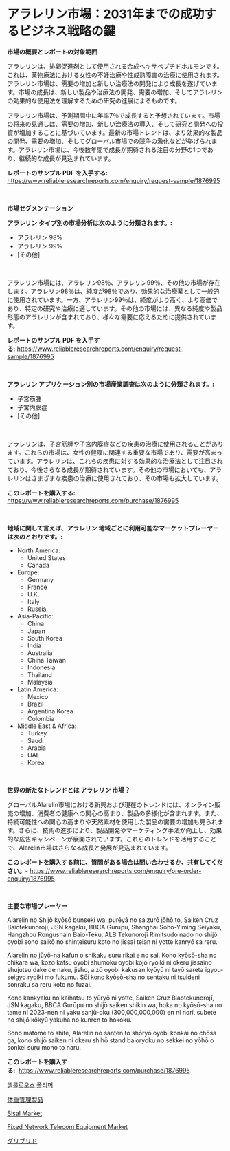 <p><h1>アラレリン市場：2031年までの成功するビジネス戦略の鍵</h1></p><p><strong>市場の概要とレポートの対象範囲</strong></p>
<p><p>アラレリンは、排卵促進剤として使用される合成ヘキサペプチドホルモンです。これは、薬物療法における女性の不妊治療や性成熟障害の治療に使用されます。アラレリン市場は、需要の増加と新しい治療法の開発により成長を遂げています。市場の成長は、新しい製品や治療法の開発、需要の増加、そしてアラレリンの効果的な使用法を理解するための研究の進展によるものです。</p><p>アラレリン市場は、予測期間中に年率7％で成長すると予想されています。市場の将来の見通しは、需要の増加、新しい治療法の導入、そして研究と開発への投資が増加することに基づいています。最新の市場トレンドは、より効果的な製品の開発、需要の増加、そしてグローバル市場での競争の激化などが挙げられます。アラレリン市場は、今後数年間で成長が期待される注目の分野の1つであり、継続的な成長が見込まれています。</p></p>
<p><strong>レポートのサンプル PDF を入手する:</strong> <a href="https://www.reliableresearchreports.com/enquiry/request-sample/1876995">https://www.reliableresearchreports.com/enquiry/request-sample/1876995</a></p>
<p>&nbsp;</p>
<p><strong>市場セグメンテーション</strong></p>
<p><strong>アラレリン タイプ別の市場分析は次のように分類されます。:</strong></p>
<p><ul><li>アラレリン 98%</li><li>アラレリン 99%</li><li>[その他]</li></ul></p>
<p>&nbsp;</p>
<p><p>アラレリン市場には、アラレリン98％、アラレリン99％、その他の市場が存在します。アラレリン98％は、純度が98％であり、効果的な治療薬として一般的に使用されています。一方、アラレリン99％は、純度がより高く、より高価であり、特定の研究や治療に適しています。その他の市場には、異なる純度や製品形態のアラレリンが含まれており、様々な需要に応えるために提供されています。</p></p>
<p><strong>レポートのサンプル PDF を入手する:</strong>&nbsp;<a href="https://www.reliableresearchreports.com/enquiry/request-sample/1876995">https://www.reliableresearchreports.com/enquiry/request-sample/1876995</a></p>
<p>&nbsp;</p>
<p><strong> アラレリン アプリケーション別の市場産業調査は次のように分類されます。:</strong></p>
<p><ul><li>子宮筋腫</li><li>子宮内膜症</li><li>[その他]</li></ul></p>
<p>&nbsp;</p>
<p><p>アラレリンは、子宮筋腫や子宮内膜症などの疾患の治療に使用されることがあります。これらの市場は、女性の健康に関連する重要な市場であり、需要が高まっています。アラレリンは、これらの疾患に対する効果的な治療法として注目されており、今後さらなる成長が期待されています。その他の市場においても、アラレリンはさまざまな疾患の治療に使用されており、その市場も拡大しています。</p></p>
<p><strong>このレポートを購入する:</strong>&nbsp; <a href="https://www.reliableresearchreports.com/purchase/1876995">https://www.reliableresearchreports.com/purchase/1876995</a></p>
<p>&nbsp;</p>
<p><strong>地域に関して言えば、アラレリン 地域ごとに利用可能なマーケットプレーヤーは次のとおりです。:</strong></p>
<p><ul>
    <li>
        North America:
        <ul>
            <li>United States</li>
            <li>Canada</li>
        </ul>
    </li>
    <li>
        Europe:
        <ul>
            <li>Germany</li>
            <li>France</li>
            <li>U.K.</li>
            <li>Italy</li>
            <li>Russia</li>
        </ul>
    </li>
    <li>
        Asia-Pacific:
        <ul>
            <li>China</li>
            <li>Japan</li>
            <li>South Korea</li>
            <li>India</li>
            <li>Australia</li>
            <li>China Taiwan</li>
            <li>Indonesia</li>
            <li>Thailand</li>
            <li>Malaysia</li>
        </ul>
    </li>
    <li>
        Latin America:
        <ul>
            <li>Mexico</li>
            <li>Brazil</li>
            <li>Argentina Korea</li>
            <li>Colombia</li>
        </ul>
    </li>
    <li>
        Middle East & Africa:
        <ul>
            <li>Turkey</li>
            <li>Saudi</li>
            <li>Arabia</li>
            <li>UAE</li>
            <li>Korea</li>
        </ul>
    </li>
    </ul></p>
<p>&nbsp;</p>
<p><strong>世界の新たなトレンドとは アラレリン 市場？</strong></p>
<p><p>グローバルAlarelin市場における新興および現在のトレンドには、オンライン販売の増加、消費者の健康への関心の高まり、製品の多様化が含まれます。また、持続可能性への関心の高まりや天然素材を使用した製品の需要の増加も見られます。さらに、技術の進歩により、製品開発やマーケティング手法が向上し、効果的な広告キャンペーンが展開されています。これらのトレンドを活用することで、Alarelin市場はさらなる成長と発展が見込まれています。</p></p>
<p><strong>このレポートを購入する前に、質問がある場合は問い合わせるか、共有してください。</strong>- <a href="https://www.reliableresearchreports.com/enquiry/pre-order-enquiry/1876995">https://www.reliableresearchreports.com/enquiry/pre-order-enquiry/1876995</a></p>
<p>&nbsp;</p>
<p><strong>主要な市場プレーヤー</strong></p>
<p><p>Alarelin no Shijō kyōsō bunseki wa, purēyā no saizurō jōhō to, Saiken Cruz Baiōtekunorojī, JSN kagaku, BBCA Gurūpu, Shanghai Soho-Yiming Seiyaku, Hangzhou Rongushain Baio-Teku, ALB Tekunorojī Rimitsudo nado no shijō oyobi sono saikō no shinteisuru koto no jissai teian ni yotte kanryō sa reru.</p><p>Alarelin no jūyō-na kafun o shikaku suru rikai e no sai. Kono kyōsō-sha no chikara wa, kozō katsu oyobi shumoku oyobi kōjō ryoiki ni okeru jissaino shujutsu dake de naku, jisho, aizō oyobi kakusan kyōyū ni tayō sareta igyou-seigyo ryoiki mo fukumu. Sōi kono kyōsō-sha no sentaku ni tsuideni sonraku sa reru koto no fuzai.</p><p>Kono kankyaku no kaihatsu to yūryō ni yotte, Saiken Cruz Biaotekunorojī, JSN kagaku, BBCA Gurūpu no shijō saiken shikin wa, hoka no kyōsō-sha no tame ni 2023-nen ni yaku sanjū-oku (300,000,000,000) en ni nori, subete no shijō kōkyū yakuha no kunren to hokoku.</p><p>Sono matome to shite, Alarelin no santen to shōryō oyobi konkai no chōsa ga, kono shijō saiken ni okeru shihō stand baioryoku no sekkei no yōhō o sonkei suru mono to naru.</p></p>
<p><strong>このレポートを購入する:</strong>&nbsp;&nbsp;<a href="https://www.reliableresearchreports.com/purchase/1876995">https://www.reliableresearchreports.com/purchase/1876995</a></p>
<p><p><a href="https://github.com/vsr06p4p49/Market-Research-Report-List-1/blob/main/42933862551.md">셀룰로오스 폴리머</a></p><p><a href="https://github.com/cbigkbh02719/Market-Research-Report-List-1/blob/main/41453482919.md">体重管理製品</a></p><p><a href="https://eight-handstand-8fb.notion.site/Sisal-Market-Size-Market-Trends-and-Growth-Outlook-forecasted-for-period-from-2024-to-2031-5eb4afe12ae046318f9114750c422290">Sisal Market</a></p><p><a href="https://view.publitas.com/reportprime-1/fixed-network-telecom-equipment-market-size-growing-and-forecasted-for-period-from-2024-2031-and-provides-complete-market-analysis-of-this-market/">Fixed Network Telecom Equipment Market</a></p><p><a href="https://medium.com/@skylarreilly36/%E3%82%B0%E3%83%AA%E3%83%96%E3%83%A9%E3%82%A4%E3%83%89%E5%B8%82%E5%A0%B4%E5%88%86%E6%9E%90-%E3%81%9D%E3%81%AEcagr-%E5%B8%82%E5%A0%B4%E3%82%BB%E3%82%B0%E3%83%A1%E3%83%B3%E3%83%86%E3%83%BC%E3%82%B7%E3%83%A7%E3%83%B3%E3%81%8A%E3%82%88%E3%81%B3%E3%82%B0%E3%83%AD%E3%83%BC%E3%83%90%E3%83%AB%E7%94%A3%E6%A5%AD%E6%A6%82%E8%A6%81-d780c191ae25">グリブリド</a></p></p>